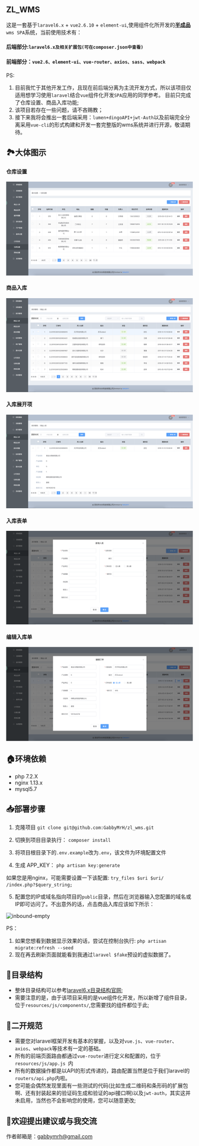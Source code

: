 ## ZL_WMS

这是一套基于`laravel6.x` + `vue2.6.10` + `element-ui`,使用组件化所开发的<u><b>半成品</b></u>`wms SPA`系统，当前使用技术有：
#### 后端部分:`laravel6.x及相关扩展包(可在composer.json中查看)`
#### 前端部分：`vue2.6、element-ui、vue-router、axios、sass、webpack`
PS:
1. 目前我忙于其他开发工作，且现在前后端分离为主流开发方式，所以该项目仅适用想学习使用`laravel`结合`vue`组件化开发`SPA`应用的同学参考。
目前只完成了仓库设置、商品入库功能;
2. 该项目若存在一些问题，请不吝赐教；
3. 接下来我将会推出一套后端采用：`lumen+dingoAPI+jwt-Auth`以及前端完全分离采用`vue-cli`的形式构建和开发一套完整版的wms系统并进行开源，敬请期待。

## 🏞大体图示

#### 仓库设置
![warehouse](/public/img/warehouse.png)

#### 商品入库
![in-bound](/public/img/in-bound.png)

#### 入库展开项
![inbound-detail](/public/img/inbound-detail.png)

#### 入库表单
![inbound-dialog](/public/img/inbound-dialog.png)

#### 编辑入库单
![edit-inbound](/public/img/edit-inbound.png)

## 🏠环境依赖

* php 7.2.X
* nginx 1.13.x
* mysql5.7

## 📥部署步骤

1. 克隆项目 
``` git clone git@github.com:GabbyMrH/zl_wms.git ```

2. 切换到项目目录执行：
``` composer install ```

3. 将项目根目录下的`.env.example`改为`.env`，该文件为环境配置文件

4. 生成 APP_KEY：
``` php artisan key:generate ```

如果您是用nginx，可能需要设置一下该配置:
``` try_files $uri $uri/ /index.php?$query_string; ```

5. 配置您的IP或域名指向项目的`public`目录，然后在浏览器输入您配置的域名或IP即可访问了。不出意外的话，点击商品入库应该如下所示：

![inbound-empty](/public/img/inbound-empty.png)

PS：
1. 如果您想看到数据显示效果的话，尝试在控制台执行:
``` php artisan migrate:refresh --seed ```
2. 现在再去刷新页面就能看到我通过`laravel $fake`预设的虚拟数据了。

## 📔目录结构

* 整体目录结构可以参考[laravel6.x目录结构官网](https://laravel.com/docs/6.x/structure/);
* 需要注意的是，由于该项目采用的是vue组件化开发，所以新增了组件目录，位于`resources/js/components/`,您需要找的组件都位于此;

## 🔧二开规范

* 需要您对laravel框架开发有基本的掌握，以及对`vue.js`、`vue-router`、`axios`、`webpack`等技术有一定的基础。
* 所有的前端页面路由都通过`vue-router`进行定义和配置的，位于
```resources/js/app.js ```内
* 所有的数据操作都是以API的形式传递的，路由配置当然是位于我们laravel的``` routers/api.php ```内啦。
* 您可能会偶然发现里面有一些测试的代码(比如生成二维码和条形码的扩展包啊、还有封装起来的验证码生成和验证的api接口啊)以及`jwt-auth`，其实这并未启用，当然也不会影响您的使用，您可以随意更改;

## 👏欢迎提出建议或与我交流

作者邮箱是：<a href="mailto:gabbymrh@gmail.com" target="_blank">gabbymrh@gmail.com</a>

